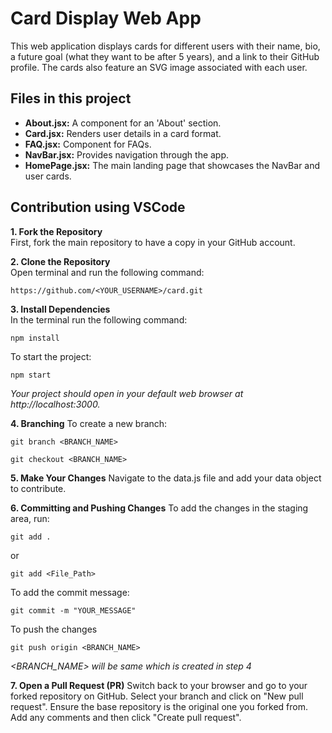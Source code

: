 # Card Display Web App

This web application displays cards for different users with their name, bio, a future goal (what they want to be after 5 years), and a link to their GitHub profile. The cards also feature an SVG image associated with each user.

## Files in this project
- **About.jsx:** A component for an 'About' section.
- **Card.jsx:** Renders user details in a card format.
- **FAQ.jsx:** Component for FAQs.
- **NavBar.jsx:** Provides navigation through the app.
- **HomePage.jsx:** The main landing page that showcases the NavBar and user cards.

## Contribution using VSCode

**1. Fork the Repository**  
First, fork the main repository to have a copy in your GitHub account.

**2. Clone the Repository**  
Open terminal and run the following command:

```
https://github.com/<YOUR_USERNAME>/card.git
```


**3. Install Dependencies**  
In the terminal run the following command:

```
npm install
```

To start the project:

```
npm start
```

*Your project should open in your default web browser at http://localhost:3000.*

**4. Branching**
To create a new branch:

```
git branch <BRANCH_NAME>
```

```
git checkout <BRANCH_NAME>
```

**5. Make Your Changes**
Navigate to the data.js file and add your data object to contribute.

**6. Committing and Pushing Changes** 
To add the changes in the staging area, run:

```
git add .
```
or

```
git add <File_Path>
```

To add the commit message:

```
git commit -m "YOUR_MESSAGE"
```

To push the changes

```
git push origin <BRANCH_NAME>
```

*<BRANCH_NAME> will be same which is created in step 4*

**7. Open a Pull Request (PR)** 
Switch back to your browser and go to your forked repository on GitHub. Select your branch and click on "New pull request". Ensure the base repository is the original one you forked from. Add any comments and then click "Create pull request".


